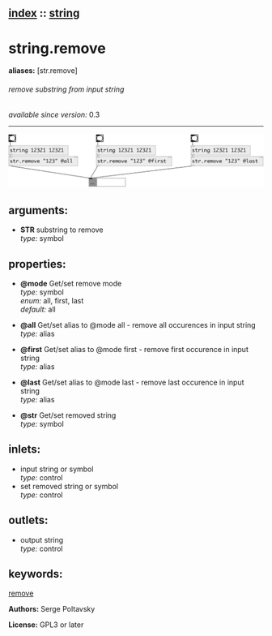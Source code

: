 [index](index.html) :: [string](category_string.html)
---

# string.remove
**aliases:** [str.remove]


###### remove substring from input string

*available since version:* 0.3

---




[![example](../examples/img/string.remove.jpg)](../examples/pd/string.remove.pd)



## arguments:

* **STR**
substring to remove<br>
_type:_ symbol<br>





## properties:

* **@mode** 
Get/set remove mode<br>
_type:_ symbol<br>
_enum:_ all, first, last<br>
_default:_ all<br>

* **@all** 
Get/set alias to @mode all - remove all occurences in input string<br>
_type:_ alias<br>

* **@first** 
Get/set alias to @mode first - remove first occurence in input string<br>
_type:_ alias<br>

* **@last** 
Get/set alias to @mode last - remove last occurence in input string<br>
_type:_ alias<br>

* **@str** 
Get/set removed string<br>
_type:_ symbol<br>



## inlets:

* input string or symbol<br>
_type:_ control
* set removed string or symbol<br>
_type:_ control



## outlets:

* output string<br>
_type:_ control



## keywords:

[remove](keywords/remove.html)






**Authors:** Serge Poltavsky




**License:** GPL3 or later





